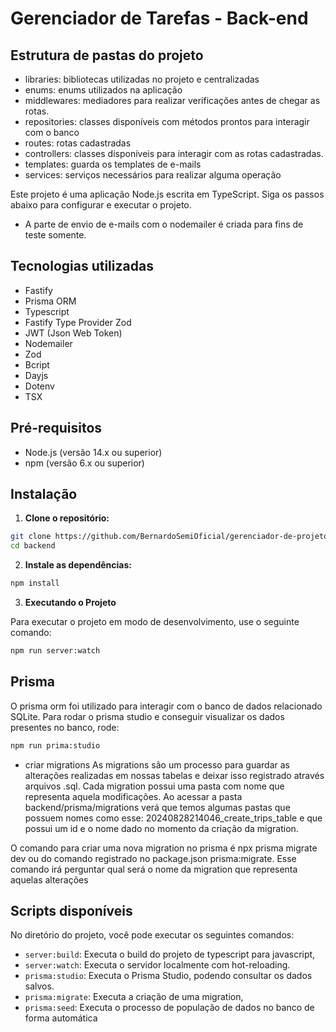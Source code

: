 # Gerenciador de Tarefas - Back-end

## Estrutura de pastas do projeto

- libraries: bibliotecas utilizadas no projeto e centralizadas
- enums: enums utilizados na aplicação
- middlewares: mediadores para realizar verificações antes de chegar as rotas.
- repositories: classes disponíveis com métodos prontos para interagir com o banco
- routes: rotas cadastradas
- controllers: classes disponíveis para interagir com as rotas cadastradas.
- templates: guarda os templates de e-mails
- services: serviços necessários para realizar alguma operação

Este projeto é uma aplicação Node.js escrita em TypeScript. Siga os passos abaixo para configurar e executar o projeto.

- A parte de envio de e-mails com o nodemailer é criada para fins de teste somente.

## Tecnologias utilizadas

- Fastify
- Prisma ORM
- Typescript
- Fastify Type Provider Zod
- JWT (Json Web Token)
- Nodemailer
- Zod
- Bcript
- Dayjs
- Dotenv
- TSX

## Pré-requisitos

- Node.js (versão 14.x ou superior)
- npm (versão 6.x ou superior)

## Instalação

1. **Clone o repositório:**

```sh
git clone https://github.com/BernardoSemiOficial/gerenciador-de-projetos-fullstack.git
cd backend
```

2. **Instale as dependências:**

```sh
npm install
```

3. **Executando o Projeto**

Para executar o projeto em modo de desenvolvimento, use o seguinte comando:

```sh
npm run server:watch
```

## Prisma

O prisma orm foi utilizado para interagir com o banco de dados relacionado SQLite. Para rodar o prisma studio e conseguir visualizar os dados presentes no banco, rode:

```sh
npm run prima:studio
```

- criar migrations
  As migrations são um processo para guardar as alterações realizadas em nossas tabelas e deixar isso registrado através arquivos .sql. Cada migration possui uma pasta com nome que representa aquela modificações. Ao acessar a pasta backend/prisma/migrations verá que temos algumas pastas que possuem nomes como esse: 20240828214046_create_trips_table e que possui um id e o nome dado no momento da criação da migration.

O comando para criar uma nova migration no prisma é npx prisma migrate dev ou do comando registrado no package.json prisma:migrate. Esse comando irá perguntar qual será o nome da migration que representa aquelas alterações

## Scripts disponíveis

No diretório do projeto, você pode executar os seguintes comandos:

- `server:build`: Executa o build do projeto de typescript para javascript,
- `server:watch`: Executa o servidor localmente com hot-reloading.
- `prisma:studio`: Executa o Prisma Studio, podendo consultar os dados salvos.
- `prisma:migrate`: Executa a criação de uma migration,
- `prisma:seed`: Executa o processo de população de dados no banco de forma automática
